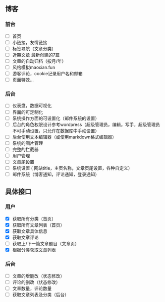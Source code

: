 ## 博客
### 前台
* [ ] 首页
* [ ] 小链接，友情链接
* [ ] 标签导航（文章分类）
* [ ] 近期文章 最新创建的7篇
* [ ] 文章的自动归档（按月/年）
* [ ] 风格模拟maoxian.fun
* [ ] 游客评论，cookie记录用户名和邮箱
* [ ] 页面特效...

### 后台
* [ ] 仪表盘，数据可视化
* [ ] 界面的可定制化
* [ ] 系统操作方面的可设置化（邮件系统的设置）
* [ ] 后台的角色权限设计参考wordpress（超级管理员，编辑，写手，超级管理员不可手动设置，只允许在数据库中手动设置）
* [ ] 后台使用文本编辑器（或使用markdown格式编辑器）
* [ ] 系统的图片管理
* [ ] 完整的拦截器
* [ ] 用户管理
* [ ] 文章尾设置
* [ ] 系统设置 ( 网站title，主页名称，文章页尾设置，各种自定义）
* [ ] 邮件系统（博客通知，评论通知，登录通知）

## 具体接口
### 用户
* [X] 获取所有分类（首页）
* [X] 获取所有文章列表（首页）
* [X] 获取文章具体信息
* [X] 获取文章评论 
* [ ] 获取上/下一篇文章题目（文章页）
* [X] 根据分类获取文章列表

### 后台
* [ ] 文章的增删改（状态修改）
* [ ] 评论的删改（状态修改）
* [ ] 文章数量，评论数量
* [ ] 获取文章列表及分类（后台）